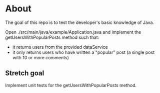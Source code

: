 # About

The goal of this repo is to test the developer's basic knowledge of Java.

Open ./src/main/java/example/Application.java and implement the getUsersWithPopularPosts method such that:

-   it returns users from the provided dataService
-   it only returns users who have written a "popular" post (a single post with 10 or more comments)

## Stretch goal

Implement unit tests for the getUsersWithPopularPosts method.
